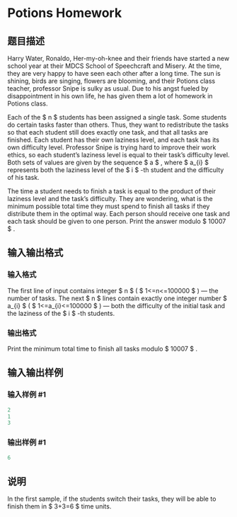 # Potions Homework

## 题目描述

Harry Water, Ronaldo, Her-my-oh-knee and their friends have started a new school year at their MDCS School of Speechcraft and Misery. At the time, they are very happy to have seen each other after a long time. The sun is shining, birds are singing, flowers are blooming, and their Potions class teacher, professor Snipe is sulky as usual. Due to his angst fueled by disappointment in his own life, he has given them a lot of homework in Potions class.

Each of the $ n $ students has been assigned a single task. Some students do certain tasks faster than others. Thus, they want to redistribute the tasks so that each student still does exactly one task, and that all tasks are finished. Each student has their own laziness level, and each task has its own difficulty level. Professor Snipe is trying hard to improve their work ethics, so each student’s laziness level is equal to their task’s difficulty level. Both sets of values are given by the sequence $ a $ , where $ a_{i} $ represents both the laziness level of the $ i $ -th student and the difficulty of his task.

The time a student needs to finish a task is equal to the product of their laziness level and the task’s difficulty. They are wondering, what is the minimum possible total time they must spend to finish all tasks if they distribute them in the optimal way. Each person should receive one task and each task should be given to one person. Print the answer modulo $ 10007 $ .

## 输入输出格式

### 输入格式

The first line of input contains integer $ n $ ( $ 1<=n<=100000 $ ) — the number of tasks. The next $ n $ lines contain exactly one integer number $ a_{i} $ ( $ 1<=a_{i}<=100000 $ ) — both the difficulty of the initial task and the laziness of the $ i $ -th students.

### 输出格式

Print the minimum total time to finish all tasks modulo $ 10007 $ .

## 输入输出样例

### 输入样例 #1

```cpp
2
1
3

```
### 输出样例 #1

```cpp
6

```
## 说明

In the first sample, if the students switch their tasks, they will be able to finish them in $ 3+3=6 $ time units.

